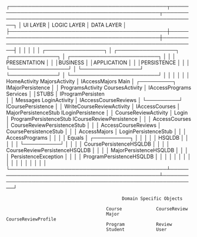 ┌───────────────────────────────────────────┬───────────────────────────────────────────────┬───────────────────────────────────────────────────────────┐
│       UI LAYER                            │            LOGIC LAYER                        │        DATA LAYER                                         │
├───────────────────────────────────────────┼───────────────────────────────────────────────┼───────────────────────────────────────────────────────────┤
│                                           │                                               │                                                           │
│         ┌────────────────┐                │ ┌────────────────┐            ┌─────────────┐ │     ┌────────────────────────┐                            │
│         │  PRESENTATION  │                │ │BUSINESS        │            │APPLICATION  │ │     │PERSISTENCE             │                            │
│         └────────────────┘                │ └────────────────┘            └─────────────┘ │     └────────────────────────┘                            │
│                                           │                                               │                                                           │
│      HomeActivity       MajorsActivity    │ IAccessMajors                  Main           │ ┌─────────┐                    IMajorPersistence          │
│      ProgramsActivity   CoursesActivity   │ IAccessPrograms                Services       │ │STUBS    │                    IProgramPersisten         
│
│      Messages           LoginActivity     │ IAccessCourseReviews                          │ └─────────┘                    ICoursePersistence         │
│      WriteCourseReviewActivity            │ IAccessCourses                                │ MajorPersistenceStub           ILoginPersistence          │
│      CourseReviewActivity                 │ Login                                         │ ProgramPersistenceStub         ICourseReviewPersistence   │
│                                           │ AccessCourses                                 │ CourseReviewPersistenceStub                               │
│                                           │ AccessCourseReviews                           │ CoursePersistenceStub                                     │
│                                           │ AccessMajors                                  │ LoginPersistenceStub                                      │
│                                           │ AccessPrograms                                │                                                           │
│                                           │ Equals                                        │ ┌──────────┐                                              │
│                                           │                                               │ │ HSQLDB   │                                              │
│                                           │                                               │ └──────────┘                                              │
│                                           │                                               │ CoursePersistenceHSQLDB                                   │
│                                           │                                               │ CourseReviewPersistenceHSQLDB                             │
│                                           │                                               │ MajorPersistenceHSQLDB                                    │
│                                           │                                               │ PersistenceException                                      │
│                                           │                                               │ ProgramPersistenceHSQLDB                                  │
│                                           │                                               │                                                           │
│                                           │                                               │                                                           │
│                                           │                                               │                                                           │
│                                           │                                               │                                                           │
└───────────────────────────────────────────┴───────────────────────────────────────────────┴───────────────────────────────────────────────────────────┘

                                                Domain Specific Objects

                                          Course             CourseReview
                                          Major              CourseReviewProfile
                                          Program            Review
                                          Student            User